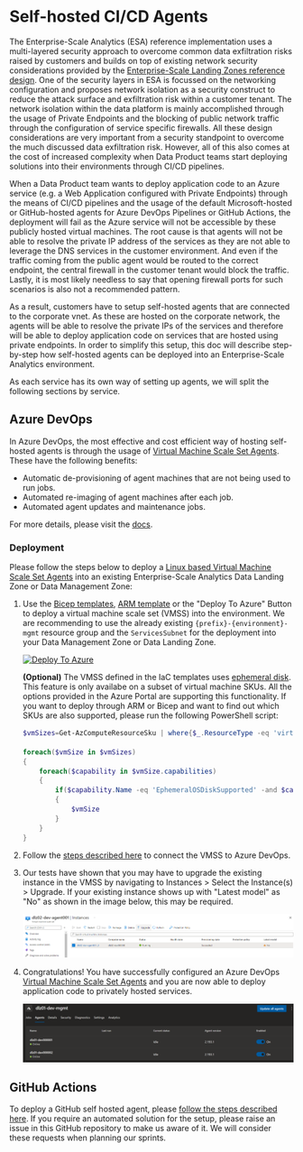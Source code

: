# Self-hosted CI/CD Agents

The Enterprise-Scale Analytics (ESA) reference implementation uses a multi-layered security approach to overcome common data exfiltration risks raised by customers and builds on top of existing network security considerations provided by the [Enterprise-Scale Landing Zones reference design](https://docs.microsoft.com/en-us/azure/cloud-adoption-framework/ready/enterprise-scale/network-topology-and-connectivity). One of the security layers in ESA is focussed on the networking configuration and proposes network isolation as a security construct to reduce the attack surface and exfiltration risk within a customer tenant. The network isolation within the data platform is mainly accomplished through the usage of Private Endpoints and the blocking of public network traffic through the configuration of service specific firewalls. All these design considerations are very important from a security standpoint to overcome the much discussed data exfiltration risk. However, all of this also comes at the cost of increased complexity when Data Product teams start deploying solutions into their environments through CI/CD pipelines.

When a Data Product team wants to deploy application code to an Azure service (e.g. a Web Application configured with Private Endpoints) through the means of CI/CD pipelines and the usage of the default Microsoft-hosted or GitHub-hosted agents for Azure DevOps Pipelines or GitHub Actions, the deployment will fail as the Azure service will not be accessible by these publicly hosted virtual machines. The root cause is that agents will not be able to resolve the private IP address of the services as they are not able to leverage the DNS services in the customer environment. And even if the traffic coming from the public agent would be routed to the correct endpoint, the central firewall in the customer tenant would block the traffic. Lastly, it is most likely needless to say that opening firewall ports for such scenarios is also not a recommended pattern.

As a result, customers have to setup self-hosted agents that are connected to the corporate vnet. As these are hosted on the corporate network, the agents will be able to resolve the private IPs of the services and therefore will be able to deploy application code on services that are hosted using private endpoints. In order to simplify this setup, this doc will describe step-by-step how self-hosted agents can be deployed into an Enterprise-Scale Analytics environment.

As each service has its own way of setting up agents, we will split the following sections by service. 

## Azure DevOps

In Azure DevOps, the most effective and cost efficient way of hosting self-hosted agents is through the usage of [Virtual Machine Scale Set Agents](https://docs.microsoft.com/en-us/azure/devops/pipelines/agents/scale-set-agents?view=azure-devops). These have the following benefits:

- Automatic de-provisioning of agent machines that are not being used to run jobs.
- Automated re-imaging of agent machines after each job.
- Automated agent updates and maintenance jobs.

For more details, please visit the [docs](https://docs.microsoft.com/en-us/azure/devops/pipelines/agents/scale-set-agents?view=azure-devops).

### Deployment

Please follow the steps below to deploy a [Linux based Virtual Machine Scale Set Agents](https://docs.microsoft.com/en-us/azure/devops/pipelines/agents/scale-set-agents?view=azure-devops) into an existing Enterprise-Scale Analytics Data Landing Zone or Data Management Zone:

1. Use the [Bicep templates](/docs/reference/buildagents/main.bicep), [ARM template](/docs/reference/buildagents/main.json) or the "Deploy To Azure" Button to deploy a virtual machine scale set (VMSS) into the environment. We are recommending to use the already existing `{prefix}-{environment}-mgmt` resource group and the `ServicesSubnet` for the deployment into your Data Management Zone or Data Landing Zone.

    [![Deploy To Azure](https://aka.ms/deploytoazurebutton)](#TODO)

    **(Optional)** The VMSS defined in the IaC templates uses [ephemeral disk](https://docs.microsoft.com/en-us/azure/virtual-machines/ephemeral-os-disks). This feature is only availabe on a subset of virtual machine SKUs. All the options provided in the Azure Portal are supporting this functionality. If you want to deploy through ARM or Bicep and want to find out which SKUs are also supported, please run the following PowerShell script:

    ```powershell
    $vmSizes=Get-AzComputeResourceSku | where{$_.ResourceType -eq 'virtualMachines' -and $_.Locations.Contains('CentralUSEUAP')} 

    foreach($vmSize in $vmSizes)
    {
        foreach($capability in $vmSize.capabilities)
        {
            if($capability.Name -eq 'EphemeralOSDiskSupported' -and $capability.Value -eq 'true')
            {
                $vmSize
            }
        }
    }
    ```

2. Follow the [steps described here](https://docs.microsoft.com/en-us/azure/devops/pipelines/agents/scale-set-agents?view=azure-devops#create-the-scale-set-agent-pool) to connect the VMSS to Azure DevOps.

3. Our tests have shown that you may have to upgrade the existing instance in the VMSS by navigating to Instances > Select the Instance(s) > Upgrade. If your existing instance shows up with "Latest model" as "No" as shown in the image below, this may be required.

    ![Azure DevOps Scale Set Agent](/docs/images/AzureDevOpsScaleSetAgent.png)

4. Congratulations! You have successfully configured an Azure DevOps [Virtual Machine Scale Set Agents](https://docs.microsoft.com/en-us/azure/devops/pipelines/agents/scale-set-agents?view=azure-devops) and you are now able to deploy application code to privately hosted services.

    ![Azure DevOps Scale Set Agent Nodes](/docs/images/AzureDevOpsScaleSetAgentNodes.png)

## GitHub Actions

To deploy a GitHub self hosted agent, please [follow the steps described here](https://docs.github.com/en/actions/hosting-your-own-runners/adding-self-hosted-runners#adding-a-self-hosted-runner-to-a-repository). If you require an automated solution for the setup, please raise an issue in this GitHub repository to make us aware of it. We will consider these requests when planning our sprints.
